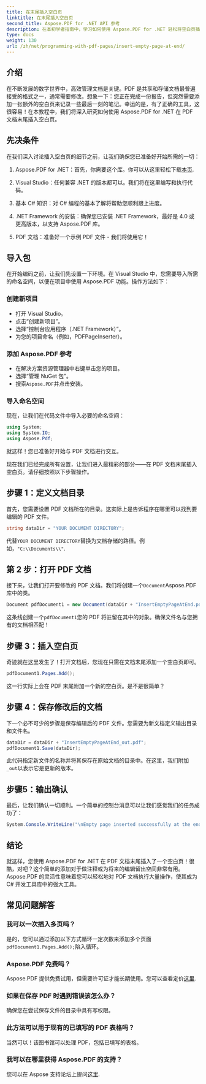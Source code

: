 ```yaml
---
title: 在末尾插入空白页
linktitle: 在末尾插入空白页
second_title: Aspose.PDF for .NET API 参考
description: 在本初学者指南中，学习如何使用 Aspose.PDF for .NET 轻松将空白页插入 PDF 文档。非常适合快速编辑。
type: docs
weight: 130
url: /zh/net/programming-with-pdf-pages/insert-empty-page-at-end/
---
```

## 介绍

在不断发展的数字世界中，高效管理文档是关键。PDF 是共享和存储文档最普遍接受的格式之一，通常需要修改。想象一下：您正在完成一份报告，但突然需要添加一张额外的空白页来记录一些最后一刻的笔记。幸运的是，有了正确的工具，这很容易！在本教程中，我们将深入研究如何使用 Aspose.PDF for .NET 在 PDF 文档末尾插入空白页。

## 先决条件

在我们深入讨论插入空白页的细节之前，让我们确保您已准备好开始所需的一切：

1.  Aspose.PDF for .NET：首先，你需要这个库。你可以从这里轻松下载[本页](https://releases.aspose.com/pdf/net/).

2. Visual Studio：任何兼容 .NET 的版本都可以。我们将在这里编写和执行代码。

3. 基本 C# 知识：对 C# 编程的基本了解将帮助您顺利跟上进度。

4. .NET Framework 的安装：确保您已安装 .NET Framework，最好是 4.0 或更高版本，以支持 Aspose.PDF 库。

5. PDF 文档：准备好一个示例 PDF 文件 - 我们将使用它！

## 导入包

在开始编码之前，让我们先设置一下环境。在 Visual Studio 中，您需要导入所需的命名空间，以便在项目中使用 Aspose.PDF 功能。操作方法如下：

### 创建新项目

- 打开 Visual Studio。
- 点击“创建新项目”。
- 选择“控制台应用程序（.NET Framework）”。
- 为您的项目命名（例如，PDFPageInserter）。

### 添加 Aspose.PDF 参考

- 在解决方案资源管理器中右键单击您的项目。
- 选择“管理 NuGet 包”。
- 搜索`Aspose.PDF`并点击安装。

### 导入命名空间

现在，让我们在代码文件中导入必要的命名空间：

```csharp
using System;
using System.IO;
using Aspose.Pdf;
```

就这样！您已准备好开始与 PDF 文档进行交互。

现在我们已经完成所有设置，让我们进入最精彩的部分——在 PDF 文档末尾插入空白页。请仔细按照以下步骤操作。

## 步骤 1：定义文档目录

首先，您需要设置 PDF 文档所在的目录。这实际上是告诉程序在哪里可以找到要编辑的 PDF 文件。

```csharp
string dataDir = "YOUR DOCUMENT DIRECTORY";
```

代替`YOUR DOCUMENT DIRECTORY`替换为文档存储的路径。例如，`"C:\\Documents\\"`.

## 第 2 步：打开 PDF 文档

接下来，让我们打开要修改的 PDF 文档。我们将创建一个`Document`Aspose.PDF 库中的类。

```csharp
Document pdfDocument1 = new Document(dataDir + "InsertEmptyPageAtEnd.pdf");
```

这条线创建一个`pdfDocument1`您的 PDF 将驻留在其中的对象。确保文件名与您拥有的文档相匹配！

## 步骤 3：插入空白页

奇迹就在这里发生了！打开文档后，您现在只需在文档末尾添加一个空白页即可。 

```csharp
pdfDocument1.Pages.Add();
```

这一行实际上会在 PDF 末尾附加一个新的空白页。是不是很简单？

## 步骤 4：保存修改后的文档

下一个必不可少的步骤是保存编辑后的 PDF 文件。您需要为新文档定义输出目录和文件名。

```csharp
dataDir = dataDir + "InsertEmptyPageAtEnd_out.pdf";
pdfDocument1.Save(dataDir);
```

此代码指定新文件的名称并将其保存在原始文档的目录中。在这里，我们附加`_out`以表示它是更新的版本。

## 步骤5：输出确认

最后，让我们确认一切顺利。一个简单的控制台消息可以让我们感觉我们的任务成功了：

```csharp
System.Console.WriteLine("\nEmpty page inserted successfully at the end of document.\nFile saved at " + dataDir);
```

## 结论

就这样，您使用 Aspose.PDF for .NET 在 PDF 文档末尾插入了一个空白页！很酷，对吧？这个简单的添加对于做注释或为将来的编辑留出空间非常有用。Aspose.PDF 的灵活性意味着您可以轻松地对 PDF 文档执行大量操作，使其成为 C# 开发工具库中的强大工具。

## 常见问题解答

### 我可以一次插入多页吗？
是的，您可以通过添加以下方式循环一定次数来添加多个页面`pdfDocument1.Pages.Add();`陷入循环。

### Aspose.PDF 免费吗？
 Aspose.PDF 提供免费试用，但需要许可证才能长期使用。您可以查看定价[这里](https://purchase.aspose.com/buy).

### 如果在保存 PDF 时遇到错误该怎么办？
确保您在尝试保存文件的目录中具有写权限。

### 此方法可以用于现有的已填写的 PDF 表格吗？
当然可以！该图书馆可以处理 PDF，包括已填写的表格。

### 我可以在哪里获得 Aspose.PDF 的支持？
您可以在 Aspose 支持论坛上提问[这里](https://forum.aspose.com/c/pdf/10).